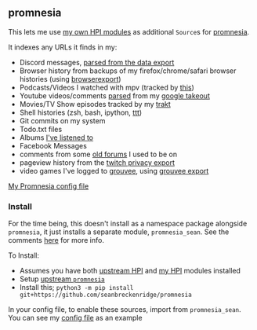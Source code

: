 ## promnesia

This lets me use [my own HPI modules](https://github.com/seanbreckenridge/HPI) as additional `Source`s for [promnesia](https://github.com/karlicoss/promnesia).

It indexes any URLs it finds in my:

- Discord messages, [parsed from the data export](https://github.com/seanbreckenridge/discord_data)
- Browser history from backups of my firefox/chrome/safari browser histories (using [browserexport](https://github.com/seanbreckenridge/browserexport))
- Podcasts/Videos I watched with mpv (tracked by [this](https://github.com/seanbreckenridge/mpv-history-daemon))
- Youtube videos/comments [parsed](https://github.com/seanbreckenridge/HPI/tree/master/my/google) from my [google takeout](https://takeout.google.com/)
- Movies/TV Show episodes tracked by my [trakt](https://github.com/seanbreckenridge/traktexport)
- Shell histories (zsh, bash, ipython, [ttt](https://github.com/seanbreckenridge/ttt))
- Git commits on my system
- Todo.txt files
- Albums [I've listened to](https://sean.fish/s/albums)
- Facebook Messages
- comments from some [old forums](https://github.com/seanbreckenridge/forum_parser) I used to be on
- pageview history from the [twitch privacy export](https://github.com/seanbreckenridge/HPI/blob/master/my/twitch/gdpr.py)
- video games I've logged to [grouvee](https://www.grouvee.com/), using [grouvee export](https://github.com/seanbreckenridge/grouvee_export)

[My Promnesia config file](https://sean.fish/d/promnesia/config.py?dark)

### Install

For the time being, this doesn't install as a namespace package alongside `promnesia`, it just installs a separate module, `promnesia_sean`. See the comments [here](https://github.com/karlicoss/promnesia/pull/225) for more info.

To Install:

- Assumes you have both [upstream HPI](https://github.com/karlicoss/HPI) and [my HPI](https://github.com/seanbreckenridge/HPI) modules installed
- Setup [upstream `promnesia`](https://github.com/karlicoss/promnesia)
- Install this; `python3 -m pip install git+https://github.com/seanbreckenridge/promnesia`

In your config file, to enable these sources, import from `promnesia_sean`. You can see my [config file](https://sean.fish/d/promnesia/config.py?dark) as an example

